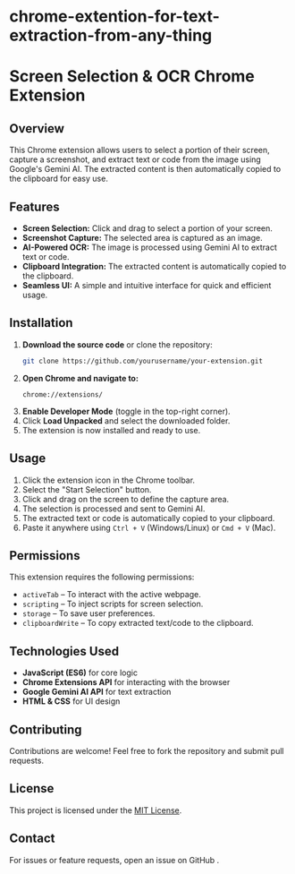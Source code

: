 # chrome-extention-for-text-extraction-from-any-thing


# Screen Selection & OCR Chrome Extension

## Overview
This Chrome extension allows users to select a portion of their screen, capture a screenshot, and extract text or code from the image using Google's Gemini AI. The extracted content is then automatically copied to the clipboard for easy use.

## Features
- **Screen Selection:** Click and drag to select a portion of your screen.
- **Screenshot Capture:** The selected area is captured as an image.
- **AI-Powered OCR:** The image is processed using Gemini AI to extract text or code.
- **Clipboard Integration:** The extracted content is automatically copied to the clipboard.
- **Seamless UI:** A simple and intuitive interface for quick and efficient usage.

## Installation

1. **Download the source code** or clone the repository:
   ```sh
   git clone https://github.com/yourusername/your-extension.git
   ```
2. **Open Chrome and navigate to:**
   ```
   chrome://extensions/
   ```
3. **Enable Developer Mode** (toggle in the top-right corner).
4. Click **Load Unpacked** and select the downloaded folder.
5. The extension is now installed and ready to use.

## Usage
1. Click the extension icon in the Chrome toolbar.
2. Select the "Start Selection" button.
3. Click and drag on the screen to define the capture area.
4. The selection is processed and sent to Gemini AI.
5. The extracted text or code is automatically copied to your clipboard.
6. Paste it anywhere using `Ctrl + V` (Windows/Linux) or `Cmd + V` (Mac).

## Permissions
This extension requires the following permissions:
- `activeTab` – To interact with the active webpage.
- `scripting` – To inject scripts for screen selection.
- `storage` – To save user preferences.
- `clipboardWrite` – To copy extracted text/code to the clipboard.

## Technologies Used
- **JavaScript (ES6)** for core logic
- **Chrome Extensions API** for interacting with the browser
- **Google Gemini AI API** for text extraction
- **HTML & CSS** for UI design

## Contributing
Contributions are welcome! Feel free to fork the repository and submit pull requests.

## License
This project is licensed under the [MIT License](LICENSE).

## Contact
For issues or feature requests, open an issue on GitHub .

